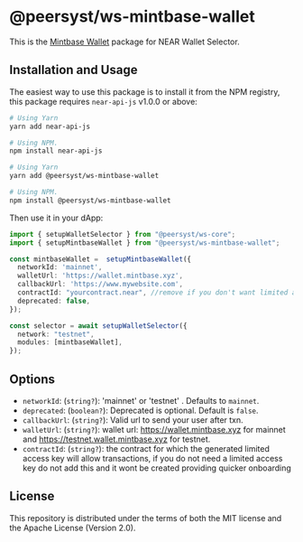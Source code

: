 # @peersyst/ws-mintbase-wallet

This is the [Mintbase Wallet](https://wallet.mintbase.xyz) package for NEAR Wallet Selector.

## Installation and Usage

The easiest way to use this package is to install it from the NPM registry, this package requires `near-api-js` v1.0.0 or above:

```bash
# Using Yarn
yarn add near-api-js

# Using NPM.
npm install near-api-js
```
```bash
# Using Yarn
yarn add @peersyst/ws-mintbase-wallet

# Using NPM.
npm install @peersyst/ws-mintbase-wallet
```

Then use it in your dApp:

```ts
import { setupWalletSelector } from "@peersyst/ws-core";
import { setupMintbaseWallet } from "@peersyst/ws-mintbase-wallet";

const mintbaseWallet =  setupMintbaseWallet({
  networkId: 'mainnet',
  walletUrl: 'https://wallet.mintbase.xyz',
  callbackUrl: 'https://www.mywebsite.com',
  contractId: "yourcontract.near", //remove if you don't want limited access keys to be generated
  deprecated: false,
});

const selector = await setupWalletSelector({
  network: "testnet",
  modules: [mintbaseWallet],
});
```

## Options

- `networkId`: (`string?`): 'mainnet' or 'testnet' . Defaults to `mainnet`.
- `deprecated`: (`boolean?`): Deprecated is optional. Default is `false`.
- `callbackUrl`: (`string?`): Valid url to send your user after txn.
- `walletUrl`: (`string?`): wallet url: https://wallet.mintbase.xyz for mainnet and https://testnet.wallet.mintbase.xyz for testnet.
- `contractId`: (`string?`): the contract for which the generated limited access key will allow transactions, if you do not need a limited access key do not add this and it wont be created providing quicker onboarding


## License

This repository is distributed under the terms of both the MIT license and the Apache License (Version 2.0).
